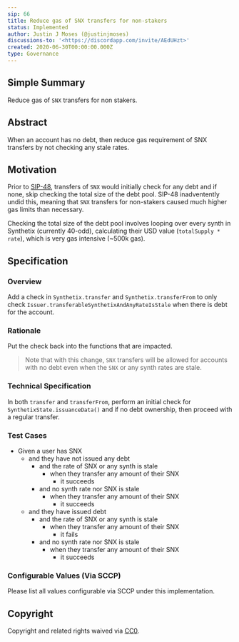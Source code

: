 ```yaml
---
sip: 66
title: Reduce gas of SNX transfers for non-stakers
status: Implemented
author: Justin J Moses (@justinjmoses)
discussions-to: '<https://discordapp.com/invite/AEdUHzt>'
created: 2020-06-30T00:00:00.000Z
type: Governance
---
```


<!--You can leave these HTML comments in your merged SIP and delete the visible duplicate text guides, they will not appear and may be helpful to refer to if you edit it again. This is the suggested template for new SIPs. Note that an SIP number will be assigned by an editor. When opening a pull request to submit your SIP, please use an abbreviated title in the filename, `sip-draft_title_abbrev.md`. The title should be 44 characters or less.-->

## Simple Summary

<!--"If you can't explain it simply, you don't understand it well enough." Simply describe the outcome the proposed changes intends to achieve. This should be non-technical and accessible to a casual community member.-->

Reduce gas of `SNX` transfers for non stakers.

## Abstract

<!--A short (~200 word) description of the proposed change, the abstract should clearly describe the proposed change. This is what *will* be done if the SIP is implemented, not *why* it should be done or *how* it will be done. If the SIP proposes deploying a new contract, write, "we propose to deploy a new contract that will do x".-->

When an account has no debt, then reduce gas requirement of SNX transfers by not checking any stale rates.

## Motivation

<!--This is the problem statement. This is the *why* of the SIP. It should clearly explain *why* the current state of the protocol is inadequate.  It is critical that you explain *why* the change is needed, if the SIP proposes changing how something is calculated, you must address *why* the current calculation is innaccurate or wrong. This is not the place to describe how the SIP will address the issue!-->

Prior to [SIP-48](./sip-48.md), transfers of `SNX` would initially check for any debt and if none, skip checking the total size of the debt pool. SIP-48 inadventently undid this, meaning that `SNX` transfers for non-stakers caused much higher gas limits than necessary.

Checking the total size of the debt pool involves looping over every synth in Synthetix (currently 40-odd), calculating their USD value (`totalSupply * rate`), which is very gas intensive (~500k gas).

## Specification

<!--The specification should describe the syntax and semantics of any new feature, there are five sections
1. Overview
2. Rationale
3. Technical Specification
4. Test Cases
5. Configurable Values
-->

### Overview

<!--This is a high level overview of *how* the SIP will solve the problem. The overview should clearly describe how the new feature will be implemented.-->

Add a check in `Synthetix.transfer` and `Synthetix.transferFrom` to only check `Issuer.transferableSynthetixAndAnyRateIsStale` when there is debt for the account.

### Rationale

<!--This is where you explain the reasoning behind how you propose to solve the problem. Why did you propose to implement the change in this way, what were the considerations and trade-offs. The rationale fleshes out what motivated the design and why particular design decisions were made. It should describe alternate designs that were considered and related work. The rationale may also provide evidence of consensus within the community, and should discuss important objections or concerns raised during discussion.-->

Put the check back into the functions that are impacted.

> Note that with this change, `SNX` transfers will be allowed for accounts with no debt even when the `SNX` or any synth rates are stale.

### Technical Specification

<!--The technical specification should outline the public API of the changes proposed. That is, changes to any of the interfaces Synthetix currently exposes or the creations of new ones.-->

In both `transfer` and `transferFrom`, perform an initial check for `SynthetixState.issuanceData()` and if no debt ownership, then proceed with a regular transfer.

### Test Cases

<!--Test cases for an implementation are mandatory for SIPs but can be included with the implementation..-->

- Given a user has SNX
  - and they have not issued any debt
    - and the rate of SNX or any synth is stale
      - when they transfer any amount of their SNX
        - it succeeds
    - and no synth rate nor SNX is stale
      - when they transfer any amount of their SNX
        - it succeeds
  - and they have issued debt
    - and the rate of SNX or any synth is stale
      - when they transfer any amount of their SNX
        - it fails
    - and no synth rate nor SNX is stale
      - when they transfer any amount of their SNX
        - it succeeds

### Configurable Values (Via SCCP)

<!--Please list all values configurable via SCCP under this implementation.-->

Please list all values configurable via SCCP under this implementation.

## Copyright

Copyright and related rights waived via [CC0](https://creativecommons.org/publicdomain/zero/1.0/).
